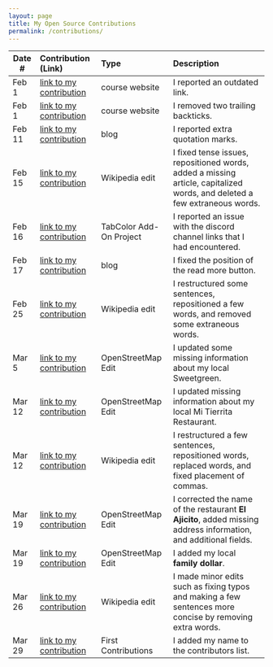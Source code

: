 ```yaml
---
layout: page
title: My Open Source Contributions
permalink: /contributions/
---
```


<!--
Type of the contribution should be "Wikipedia edit", "OpenStreet Map feature", "Documentation", "Course website", "Blog",
"Browser Add-on", etc.

The description should include a brief summary of what you did.

The link should bring us to a public page that shows your contribution. 

Replace the first row with your own contribution. 

-->





| Date #       | Contribution (Link)  | Type  | Description |
|---|:---|:---|:---|
| Feb 1 | [link to my contribution](https://github.com/joannakl/ossd/issues/38) | course website    |   I reported an outdated link.   |
| Feb 1 | [link to my contribution](https://github.com/joannakl/ossd/issues/21) | course website | I removed two trailing backticks. |
| Feb 11 | [link to my contribution](https://github.com/ossd-s23/seoeunHong-weekly/issues/2) | blog | I reported extra quotation marks. |
| Feb 15 | [link to my contribution](https://en.wikipedia.org/w/index.php?title=Battle_of_Ciudad_Universitaria&diff=prev&oldid=1139619072) | Wikipedia edit | I fixed tense issues, repositioned words, added a missing article, capitalized words, and deleted a few extraneous words. |
| Feb 16 | [link to my contribution](https://github.com/ossd-s23/TabColor/issues/10) | TabColor Add-On Project | I reported an issue with the discord channel links that I had encountered. |
| Feb 17 | [link to my contribution](https://github.com/ossd-s23/rufaida99-k-weekly/issues/1) | blog | I fixed the position of the read more button. |
| Feb 25 | [link to my contribution](https://en.wikipedia.org/w/index.php?title=2022%E2%80%932023_Peruvian_protests&diff=prev&oldid=1141449504) | Wikipedia edit | I restructured some sentences, repositioned a few words, and removed some extraneous words. |
| Mar 5 | [link to my contribution](https://www.openstreetmap.org/changeset/133313229) | OpenStreetMap Edit | I updated some missing information about my local Sweetgreen. |
| Mar 12 | [link to my contribution](https://www.openstreetmap.org/changeset/133607218) | OpenStreetMap Edit | I updated missing information about my local Mi Tierrita Restaurant. |
| Mar 12 | [link to my contribution](https://en.wikipedia.org/w/index.php?title=Chicano&diff=prev&oldid=1144330406) | Wikipedia edit | I restructured a few sentences, repositioned words, replaced words, and fixed placement of commas. |
| Mar 19 | [link to my contribution](https://www.openstreetmap.org/changeset/133880050) | OpenStreetMap Edit | I corrected the name of the restaurant **El Ajicito**, added missing address information, and additional fields. |
| Mar 19 | [link to my contribution](https://www.openstreetmap.org/changeset/133880475) | OpenStreetMap Edit | I added my local **family dollar**. |
| Mar 26 | [link to my contribution](https://en.wikipedia.org/w/index.php?title=Cyclone_Yaku&diff=prev&oldid=1146650646) | Wikipedia edit | I made minor edits such as fixing typos and making a few sentences more concise by removing extra words. |
| Mar 29 | [link to my contribution](https://github.com/firstcontributions/first-contributions/pull/65624) | First Contributions | I added my name to the contributors list. |

